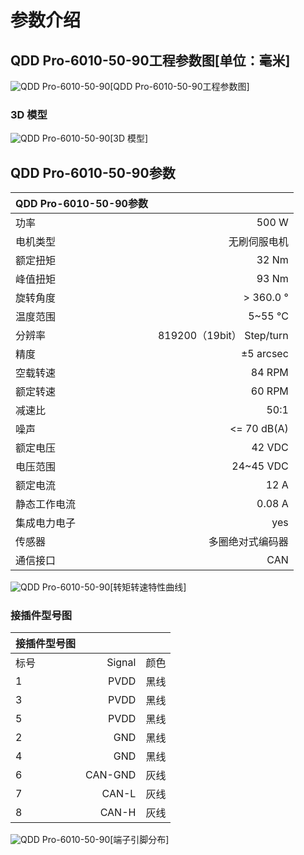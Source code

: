 # 参数介绍 
## QDD Pro-6010-50-90工程参数图[单位：毫米]
![QDD Pro-6010-50-90](   )[QDD Pro-6010-50-90工程参数图]
### 3D 模型
![QDD Pro-6010-50-90](   )[3D 模型]




## QDD Pro-6010-50-90参数

| QDD Pro-6010-50-90参数|   |     
| --------   | -----:  |
| 功率| 	500 W| 
| 电机类型	| 无刷伺服电机| 
| 额定扭矩	| 32 Nm| 
| 峰值扭矩| 	93 Nm| 
| 旋转角度	| > 360.0 °| 
| 温度范围	| 5~55 °C| 
| 分辨率	| 819200（19bit） Step/turn| 
| 精度	| ±5 arcsec| 
| 空载转速	| 84 RPM| 
| 额定转速	| 60 RPM| 
| 减速比	| 50:1| 
| 噪声	| <= 70 dB(A)| 
| 额定电压	| 42 VDC| 
| 电压范围	| 24~45 VDC| 
| 额定电流	| 12 A|
| 静态工作电流	| 0.08 A|
| 集成电力电子|	yes|
| 传感器|	多圈绝对式编码器|
| 通信接口	|CAN|



![QDD Pro-6010-50-90](   )[转矩转速特性曲线]




### 接插件型号图
| 接插件型号图|   |     |
| --------   | -----:  |:----: | 
| 标号| 	Signal	| 颜色	| 
| 1	| PVDD	| 黑线	| 
| 3| 	PVDD	| 黑线| 
| 5	| PVDD| 	黑线| 
| 2	| GND| 	黑线| 
| 4	| GND	| 黑线| 
| 6	| CAN-GND| 	灰线| 
| 7	| CAN-L	| 灰线| 
| 8| 	CAN-H	| 灰线| 




![QDD Pro-6010-50-90](   )[端子引脚分布]

